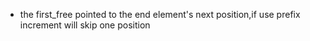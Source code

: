 * the first_free pointed to the end element's next position,if use prefix increment will skip one position